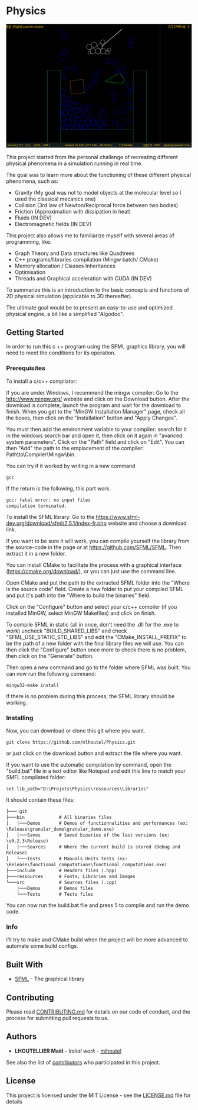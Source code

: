 # Physics

![Screenshot image](/ressources/ScreenShots/screenshot_2.png)

This project started from the personal challenge of recreating different physical phenomena in a simulation running in real time.

The goal was to learn more about the functioning of these different physical phenomena, such as:
- Gravity (My goal was not to model objects at the molecular level so I used the classical mecanics one)
- Collision (3rd law of Newton/Reciprocal force between two bodies)
- Friction (Approximation with dissipation in heat)
- Fluids (IN DEV)
- Electromagnetic fields (IN DEV)

This project also allows me to familiarize myself with several areas of programming, like:
- Graph Theory and Data structures like Quadtrees
- C++ programs/libraries compilation (Mingw batch/ CMake)
- Memory allocation / Classes Inheritances
- Optimisation 
- Threads and Graphical acceleration with CUDA (IN DEV)

To summarize this is an introduction to the basic concepts and functions of 2D physical simulation (applicable to 3D thereafter).

The ultimate goal would be to present an easy-to-use and optimized physical engine, a bit like a simplified "Algodoo".

## Getting Started

In order to run this c ++ program using the SFML graphics library, you will need to meet the conditions for its operation. 

### Prerequisites

To install a c/c++ compilator:

If you are under Windows, I recommend the mingw compiler:
Go to the http://www.mingw.org/ website and click on the Download button. After the download is complete, launch the program and wait for the download to finish. When you get to the "MinGW Installation Manager" page, check all the boxes, then click on the "installation" button and "Apply Changes".

You must then add the environment variable to your compiler:
search for it in the windows search bar and open it, then click on it again in "avanced system parameters". Click on the "Path" field and click on "Edit". You can then "Add" the path to the emplacement of the compiler: Path\to\Compiler\Mingw\bin.

You can try if it worked by writing in a new command
```
gcc
```
If the return is the following, this part work.
```
gcc: fatal error: no input files
compilation terminated.
```

To install the SFML library:
Go to the https://www.sfml-dev.org/download/sfml/2.5.1/index-fr.php website and choose a download link.

If you want to be sure it will work, you can compile yourself the library from the source-code in the page or at https://github.com/SFML/SFML. Then extract it in a new folder.

You can install CMake to facilitate the process with a graphical interface (https://cmake.org/download/), or you can just use the command line.

Open CMake and put the path to the extracted SFML folder into the "Where is the source code" field. Create a new folder to put your compiled SFML and put it's path into the "Where to build the binaries" field.

Click on the "Configure" button and select your c/c++ compiler (if you installed MinGW, select MinGW Makefiles) and click on finish.

To compile SFML in static (all in once, don't need the .dll for the .exe to work) uncheck "BUILD_SHARED_LIBS" and check "SFML_USE_STATIC_STD_LIBS" and edit the "CMake_INSTALL_PREFIX" to be the path of a new folder with the final library files we will use. You can then click the "Configure" button once more to check there is no problem, then click on the "Generate" button.

Then open a new command and go to the folder where SFML was built. You can now run the following command:
```
mingw32-make install
```
If there is no problem during this process, the SFML library should be working.

### Installing

Now, you can download or clone this git where you want.

```
git clone https://github.com/mlhoutel/Physics.git
```
or just click on the download button and extract the file where you want.

If you want to use the automatic compilation by command, open the "build.bat" file in a text editor like Notepad and edit this line to match your SMFL compilated folder:
```
set lib_path="D:\Projets\Physics\ressources\Libraries"
```
It should contain these files:
```
├───.git
├───bin             # All binaries files
│   │───Demos       # Demos of functionnalities and performances (ex: \Release\granular_demo\granular_demo.exe)
│   │───Saves       # Saved binaries of the last versions (ex: \v0.2.3\Release)
│   │───Sources     # Where the current build is stored (Debug and Release)
│   └───Tests       # Manuals Units tests (ex: \Release\functional_computations\functional_computations.exe)
├───include         # Headers files (.hpp)
├───ressources      # Fonts, Libraries and Images
└───src             # Sources files (.cpp)
    │───Demos       # Demos files
    └───Tests       # Tests files
```

You can now run the build.bat file and press 5 to compile and run the demo code.

### Info

I'll try to make and CMake build when the project will be more advanced to automate some build configs.

## Built With

* [SFML](https://www.sfml-dev.org/tutorials/2.5/) - The graphical library

## Contributing

Please read [CONTRIBUTING.md]() for details on our code of conduct, and the process for submitting pull requests to us.

## Authors

* **LHOUTELLIER Maël** - *Initial work* - [mlhoutel](https://github.com/mlhoutel)

See also the list of [contributors](https://github.com/your/project/contributors) who participated in this project.

## License

This project is licensed under the MIT License - see the [LICENSE.md](LICENSE.md) file for details

